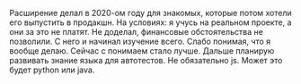 Расширение делал в 2020-ом году для знакомых, которые потом хотели его выпустить в продакшн. На условиях: я учусь на реальном проекте, а они за это не платят. Не доделал, финансовые обстоятельства не позволили. 
С него и начинал изучение всего. Слабо понимая, что я вообще делаю.
Сейчас с понимаем стало лучше. Дальше планирую развивать знание языка для автотестов. Не обязательно js. Может это будет python или java.